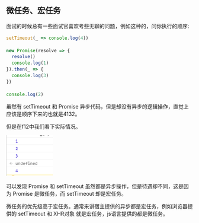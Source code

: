 ## 微任务、宏任务
面试的时候总有一些面试官喜欢考些无聊的问题，例如这种的，问你执行的顺序:
```js
setTimeout(_ => console.log(4))

new Promise(resolve => {
  resolve()
  console.log(1)
}).then(_ => {
  console.log(3)
})

console.log(2)
```
虽然有 setTimeout 和 Promise 异步代码，但是却没有异步的逻辑操作，直觉上应该是顺序下来的也就是4132。

但是在f12中我们看下实际情况。

![f12](./1.png)

可以发现 Promise 和 setTimeout 虽然都是异步操作，但是待遇却不同，这是因为 Promise 是微任务，而 setTimeout 却是宏任务。

微任务的优先级高于宏任务。通常来讲宿主提供的异步都是宏任务，例如浏览器提供的 setTimeout 和 XHR对象 就是宏任务，js语言提供的都是微任务。